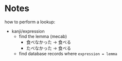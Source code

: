# Notes

how to perform a lookup:
- kanji/expression
  - find the lemma (mecab)
    - 食べなかった -> 食べる
    - たべなかった -> 食べる
  - find database records where `expression = lemma`
